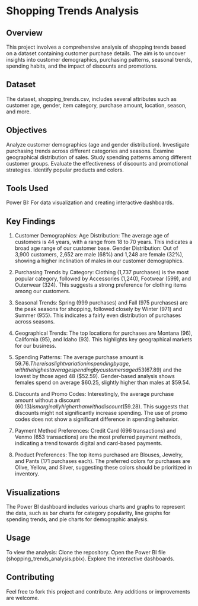 # Shopping Trends Analysis

## Overview

This project involves a comprehensive analysis of shopping trends based on a dataset containing customer purchase details. The aim is to uncover insights into customer demographics, purchasing patterns, seasonal trends, spending habits, and the impact of discounts and promotions.

## Dataset

The dataset, shopping_trends.csv, includes several attributes such as customer age, gender, item category, purchase amount, location, season, and more.

## Objectives

Analyze customer demographics (age and gender distribution).
Investigate purchasing trends across different categories and seasons.
Examine geographical distribution of sales.
Study spending patterns among different customer groups.
Evaluate the effectiveness of discounts and promotional strategies.
Identify popular products and colors.

## Tools Used

Power BI: For data visualization and creating interactive dashboards.

## Key Findings

1. Customer Demographics:
Age Distribution: The average age of customers is 44 years, with a range from 18 to 70 years. This indicates a broad age range of our customer base.
Gender Distribution: Out of 3,900 customers, 2,652 are male (68%) and 1,248 are female (32%), showing a higher inclination of males in our customer demographics.

2. Purchasing Trends by Category:
Clothing (1,737 purchases) is the most popular category, followed by Accessories (1,240), Footwear (599), and Outerwear (324). This suggests a strong preference for clothing items among our customers.

3. Seasonal Trends:
Spring (999 purchases) and Fall (975 purchases) are the peak seasons for shopping, followed closely by Winter (971) and Summer (955). This indicates a fairly even distribution of purchases across seasons.

4. Geographical Trends:
The top locations for purchases are Montana (96), California (95), and Idaho (93). This highlights key geographical markets for our business.

5. Spending Patterns:
The average purchase amount is $59.76. There is a slight variation in spending by age, with the highest average spending by customers aged 53 ($67.89) and the lowest by those aged 48 ($52.59).
Gender-based analysis shows females spend on average $60.25, slightly higher than males at $59.54.

6. Discounts and Promo Codes:
Interestingly, the average purchase amount without a discount ($60.13) is marginally higher than with a discount ($59.28). This suggests that discounts might not significantly increase spending.
The use of promo codes does not show a significant difference in spending behavior.

7. Payment Method Preferences:
Credit Card (696 transactions) and Venmo (653 transactions) are the most preferred payment methods, indicating a trend towards digital and card-based payments.

8. Product Preferences:
The top items purchased are Blouses, Jewelry, and Pants (171 purchases each).
The preferred colors for purchases are Olive, Yellow, and Silver, suggesting these colors should be prioritized in inventory.

## Visualizations

The Power BI dashboard includes various charts and graphs to represent the data, such as bar charts for category popularity, line graphs for spending trends, and pie charts for demographic analysis.

## Usage

To view the analysis:
Clone the repository.
Open the Power BI file (shopping_trends_analysis.pbix).
Explore the interactive dashboards.

## Contributing

Feel free to fork this project and contribute. Any additions or improvements are welcome.

